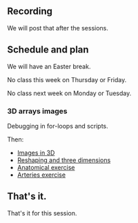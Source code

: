 ## Recording

We will post that after the sessions.

## Schedule and plan

We will have an Easter break.

No class this week on Thursday or Friday.

No class next week on Monday or Tuesday.

### 3D arrays images

Debugging in for-loops and scripts.

Then:

* [Images in 3D](https://textbook.nipraxis.org/images_3d)
* [Reshaping and three
  dimensions](https://textbook.nipraxis.org/reshape_and_3d.html)
* [Anatomical
  exercise](https://hub.nipraxis.org/hub/user-redirect/git-pull?repo=https%3A//github.com/nipraxis/anatomical&subPath=anatomical.ipynb)
* [Arteries
  exercise](https://hub.nipraxis.org/hub/user-redirect/git-pull?repo=https%3A//github.com/nipraxis/arteries&subPath=arteries.ipynb)

## That's it.

That's it for this session.
